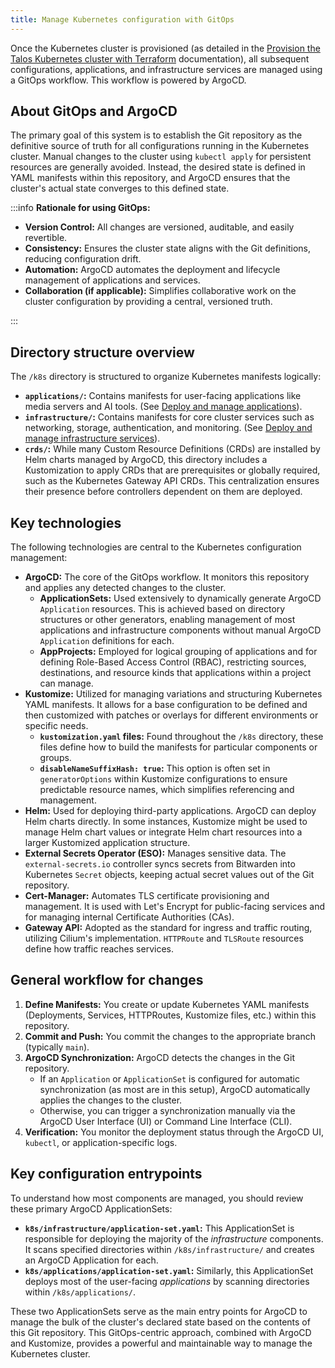 ```yaml
---
title: Manage Kubernetes configuration with GitOps
---
```


Once the Kubernetes cluster is provisioned (as detailed in the
[Provision the Talos Kubernetes cluster with Terraform](../tofu/opentofu-provisioning.md) documentation), all subsequent
configurations, applications, and infrastructure services are managed using a GitOps workflow. This workflow is powered
by ArgoCD.

## About GitOps and ArgoCD

The primary goal of this system is to establish the Git repository as the definitive source of truth for all
configurations running in the Kubernetes cluster. Manual changes to the cluster using `kubectl apply` for persistent
resources are generally avoided. Instead, the desired state is defined in YAML manifests within this repository, and
ArgoCD ensures that the cluster's actual state converges to this defined state.

:::info **Rationale for using GitOps:**

- **Version Control:** All changes are versioned, auditable, and easily revertible.
- **Consistency:** Ensures the cluster state aligns with the Git definitions, reducing configuration drift.
- **Automation:** ArgoCD automates the deployment and lifecycle management of applications and services.
- **Collaboration (if applicable):** Simplifies collaborative work on the cluster configuration by providing a central,
  versioned truth.

:::

## Directory structure overview

The `/k8s` directory is structured to organize Kubernetes manifests logically:

- **`applications/`:** Contains manifests for user-facing applications like media servers and AI tools. (See
  [Deploy and manage applications](./applications/application-management.md)).
- **`infrastructure/`:** Contains manifests for core cluster services such as networking, storage, authentication, and
  monitoring. (See [Deploy and manage infrastructure services](./infrastructure/infrastructure-management.md)).
- **`crds/`:** While many Custom Resource Definitions (CRDs) are installed by Helm charts managed by ArgoCD, this
  directory includes a Kustomization to apply CRDs that are prerequisites or globally required, such as the Kubernetes
  Gateway API CRDs. This centralization ensures their presence before controllers dependent on them are deployed.

## Key technologies

The following technologies are central to the Kubernetes configuration management:

- **ArgoCD:** The core of the GitOps workflow. It monitors this repository and applies any detected changes to the
  cluster.
  - **ApplicationSets:** Used extensively to dynamically generate ArgoCD `Application` resources. This is achieved based
    on directory structures or other generators, enabling management of most applications and infrastructure components
    without manual ArgoCD `Application` definitions for each.
  - **AppProjects:** Employed for logical grouping of applications and for defining Role-Based Access Control (RBAC),
    restricting sources, destinations, and resource kinds that applications within a project can manage.
- **Kustomize:** Utilized for managing variations and structuring Kubernetes YAML manifests. It allows for a base
  configuration to be defined and then customized with patches or overlays for different environments or specific needs.
  - **`kustomization.yaml` files:** Found throughout the `/k8s` directory, these files define how to build the manifests
    for particular components or groups.
  - **`disableNameSuffixHash: true`:** This option is often set in `generatorOptions` within Kustomize configurations to
    ensure predictable resource names, which simplifies referencing and management.
- **Helm:** Used for deploying third-party applications. ArgoCD can deploy Helm charts directly. In some instances,
  Kustomize might be used to manage Helm chart values or integrate Helm chart resources into a larger Kustomized
  application structure.
- **External Secrets Operator (ESO):** Manages sensitive data. The `external-secrets.io` controller syncs secrets from
  Bitwarden into Kubernetes `Secret` objects, keeping actual secret values out of the Git repository.
- **Cert-Manager:** Automates TLS certificate provisioning and management. It is used with Let's Encrypt for
  public-facing services and for managing internal Certificate Authorities (CAs).
- **Gateway API:** Adopted as the standard for ingress and traffic routing, utilizing Cilium's implementation.
  `HTTPRoute` and `TLSRoute` resources define how traffic reaches services.

## General workflow for changes

1. **Define Manifests:** You create or update Kubernetes YAML manifests (Deployments, Services, HTTPRoutes, Kustomize
   files, etc.) within this repository.
2. **Commit and Push:** You commit the changes to the appropriate branch (typically `main`).
3. **ArgoCD Synchronization:** ArgoCD detects the changes in the Git repository.
   - If an `Application` or `ApplicationSet` is configured for automatic synchronization (as most are in this setup),
     ArgoCD automatically applies the changes to the cluster.
   - Otherwise, you can trigger a synchronization manually via the ArgoCD User Interface (UI) or Command Line Interface
     (CLI).
4. **Verification:** You monitor the deployment status through the ArgoCD UI, `kubectl`, or application-specific logs.

## Key configuration entrypoints

To understand how most components are managed, you should review these primary ArgoCD ApplicationSets:

- **`k8s/infrastructure/application-set.yaml`:** This ApplicationSet is responsible for deploying the majority of the
  _infrastructure_ components. It scans specified directories within `/k8s/infrastructure/` and creates an ArgoCD
  Application for each.
- **`k8s/applications/application-set.yaml`:** Similarly, this ApplicationSet deploys most of the user-facing
  _applications_ by scanning directories within `/k8s/applications/`.

These two ApplicationSets serve as the main entry points for ArgoCD to manage the bulk of the cluster's declared state
based on the contents of this Git repository. This GitOps-centric approach, combined with ArgoCD and Kustomize, provides
a powerful and maintainable way to manage the Kubernetes cluster.
